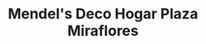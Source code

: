 ---
title: "Mendel's Deco Hogar Plaza Miraflores"
url: /tegucigalpa/mendels-deco-hogar-plaza-miraflores/
shop: Allgemein
---